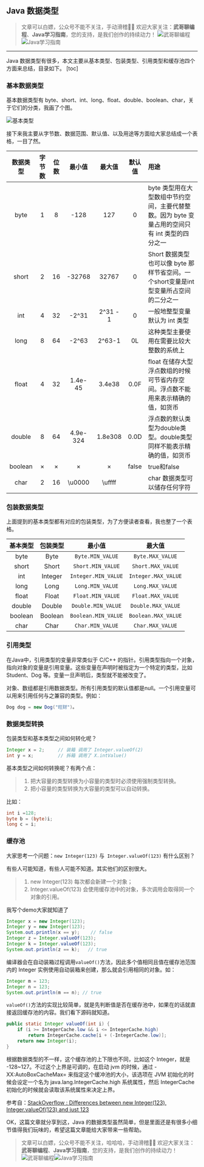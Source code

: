 ## Java 数据类型

> 文章可以白嫖，公众号不能不关注，手动滑稽🤣🤣
> 欢迎大家关注：**武哥聊编程**、**Java学习指南**，您的支持，是我们创作的持续动力！
![武哥聊编程](https://img-blog.csdnimg.cn/202002150421550.jpg)![Java学习指南](https://img-blog.csdnimg.cn/20200601113720522.png)

-----
Java 数据类型有很多，本文主要从基本类型、包装类型、引用类型和缓存池四个方面来总结，目录如下。
[toc]

### 基本数据类型

基本数据类型有 byte、short、int、long、float、double、boolean、char，关于它们的分类，我画了个图。

![基本类型](https://img-blog.csdnimg.cn/20200601102739431.png)

接下来我主要从字节数、数据范围、默认值、以及用途等方面给大家总结成一个表格，一目了然。

| 数据类型  | 字节数 | 位数 | 最小值 | 最大值 | 默认值 |用途|
| :-------: | :------: | :------: | :------: | :----: | :------: |:---|
|  byte   | 1 | 8      | -128      | 127      |0|byte 类型用在大型数组中节约空间，主要代替整数。因为 byte 变量占用的空间只有 int 类型的四分之一|
| short | 2      | 16      | -32768 | 32767      |0|Short 数据类型也可以像 byte 那样节省空间。一个short变量是int型变量所占空间的二分之一|
|  int  | 4      | 32      |-2^31      |2^31 - 1      |0|一般地整型变量默认为 int 类型|
|  long  | 8      | 64     | -2^63 | 2^63-1 |0L|这种类型主要使用在需要比较大整数的系统上|
|  float  | 4      | 32     | 1.4e-45 | 3.4e38 |0.0F|float 在储存大型浮点数组的时候可节省内存空间。浮点数不能用来表示精确的值，如货币|
|  double  | 8      | 64     | 4.9e-324 | 1.8e308 |0.0D|浮点数的默认类型为double类型。double类型同样不能表示精确的值，如货币|
|  boolean  |   ×    | ×      | ×      | ×      |false|true和false|
|  char  | 2      | 16     | \u0000      | \uffff  ||char 数据类型可以储存任何字符|

### 包装数据类型

上面提到的基本类型都有对应的包装类型，为了方便读者查看，我也整了一个表格。

| 基本类型  | 包装类型 | 最小值 | 最大值 |
| :-------: | :------: | :------: | :----: |
|byte|Byte|`Byte.MIN_VALUE`|`Byte.MAX_VALUE`|
|short|Short|`Short.MIN_VALUE`|`Short.MAX_VALUE`|
|int|Integer|`Integer.MIN_VALUE`|`Integer.MAX_VALUE`|
|long|Long|`Long.MIN_VALUE`|`Long.MAX_VALUE`|
|float|Float|`Float.MIN_VALUE`|`Float.MAX_VALUE`|
|double|Double|`Double.MIN_VALUE`|`Double.MAX_VALUE`|
|boolean|Boolean|`Boolean.MIN_VALUE`|`Boolean.MAX_VALUE`|
|char|Char|`Char.MIN_VALUE`|`Char.MAX_VALUE`|



### 引用类型

在Java中，引用类型的变量非常类似于 C/C++ 的指针。引用类型指向一个对象，指向对象的变量是引用变量。这些变量在声明时被指定为一个特定的类型，比如 Student、Dog 等。变量一旦声明后，类型就不能被改变了。

对象、数组都是引用数据类型。所有引用类型的默认值都是null。一个引用变量可以用来引用任何与之兼容的类型。例如：

```java
Dog dog = new Dog("旺财")。
```



### 数据类型转换

包装类型和基本类型之间如何转化呢？

```java
Integer x = 2;     // 装箱 调用了 Integer.valueOf(2)
int y = x;         // 拆箱 调用了 X.intValue()
```
基本类型之间如何转换呢？有两个点：

> 1. 把大容量的类型转换为小容量的类型时必须使用强制类型转换。
> 2. 把小容量的类型转换为大容量的类型可以自动转换。

比如：

```java
int i =128;   
byte b = (byte)i;
long c = i;
```



### 缓存池

大家思考一个问题：`new Integer(123)` 与` Integer.valueOf(123)` 有什么区别？

有些人可能知道，有些人可能不知道。其实他们的区别很大。
>1. new Integer(123) 每次都会新建一个对象；
>2. Integer.valueOf(123) 会使用缓存池中的对象，多次调用会取得同一个对象的引用。

我写个demo大家就知道了

```java
Integer x = new Integer(123);
Integer y = new Integer(123);
System.out.println(x == y);    // false
Integer z = Integer.valueOf(123);
Integer k = Integer.valueOf(123);
System.out.println(z == k);   // true
```

编译器会在自动装箱过程调用`valueOf()`方法，因此多个值相同且值在缓存池范围内的 Integer 实例使用自动装箱来创建，那么就会引用相同的对象。如：
```java
Integer m = 123;
Integer n = 123;
System.out.println(m == n); // true
```
`valueOf()`方法的实现比较简单，就是先判断值是否在缓存池中，如果在的话就直接返回缓存池的内容。我们看下源码就知道。

```java
public static Integer valueOf(int i) {
    if (i >= IntegerCache.low && i <= IntegerCache.high)
        return IntegerCache.cache[i + (-IntegerCache.low)];
    return new Integer(i);
}
```
根据数据类型的不一样，这个缓存池的上下限也不同，比如这个 Integer，就是 -128~127。不过这个上界是可调的，在启动 jvm 的时候，通过 -XX:AutoBoxCacheMax=<size> 来指定这个缓冲池的大小，该选项在 JVM 初始化的时候会设定一个名为 java.lang.IntegerCache.high 系统属性，然后 IntegerCache 初始化的时候就会读取该系统属性来决定上界。

参考自：[StackOverflow : Differences between new Integer(123), Integer.valueOf(123) and just 123](https://stackoverflow.com/questions/9030817/differences-between-new-integer123-integer-valueof123-and-just-123)



OK，这篇文章就分享到这，Java 的数据类型虽然简单，但是里面还是有很多小细节值得我们玩味的，希望这篇文章能给大家带来一些帮助。



> 文章可以白嫖，公众号不能不关注，哈哈哈，手动滑稽🤣🤣
> 欢迎大家关注：**武哥聊编程**、**Java学习指南**，您的支持，是我们创作的持续动力！
![武哥聊编程](https://img-blog.csdnimg.cn/202002150421550.jpg)![Java学习指南](https://img-blog.csdnimg.cn/20200601113720522.png)
